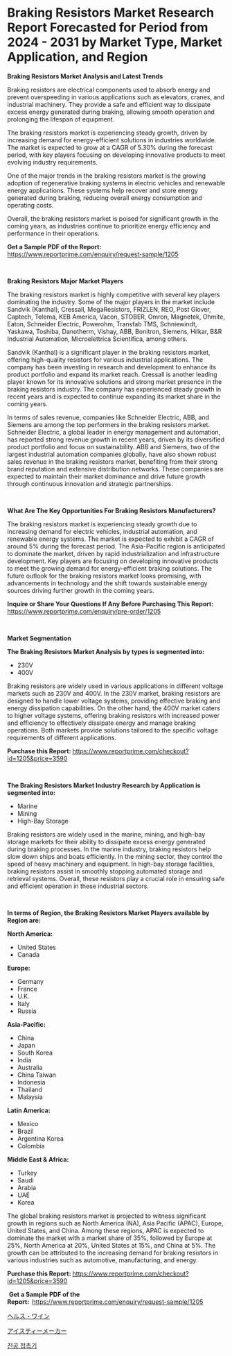 <p><h1>Braking Resistors Market Research Report Forecasted for Period from 2024 -  2031 by Market Type, Market Application, and Region</h1></p><p><strong>Braking Resistors Market Analysis and Latest Trends</strong></p>
<p><p>Braking resistors are electrical components used to absorb energy and prevent overspeeding in various applications such as elevators, cranes, and industrial machinery. They provide a safe and efficient way to dissipate excess energy generated during braking, allowing smooth operation and prolonging the lifespan of equipment.</p><p>The braking resistors market is experiencing steady growth, driven by increasing demand for energy-efficient solutions in industries worldwide. The market is expected to grow at a CAGR of 5.30% during the forecast period, with key players focusing on developing innovative products to meet evolving industry requirements.</p><p>One of the major trends in the braking resistors market is the growing adoption of regenerative braking systems in electric vehicles and renewable energy applications. These systems help recover and store energy generated during braking, reducing overall energy consumption and operating costs.</p><p>Overall, the braking resistors market is poised for significant growth in the coming years, as industries continue to prioritize energy efficiency and performance in their operations.</p></p>
<p><strong>Get a Sample PDF of the Report:&nbsp;</strong> <a href="https://www.reportprime.com/enquiry/request-sample/1205">https://www.reportprime.com/enquiry/request-sample/1205</a></p>
<p>&nbsp;</p>
<p><strong>Braking Resistors Major Market Players</strong></p>
<p><p>The braking resistors market is highly competitive with several key players dominating the industry. Some of the major players in the market include Sandvik (Kanthal), Cressall, MegaResistors, FRIZLEN, REO, Post Glover, Captech, Telema, KEB America, Vacon, STOBER, Omron, Magnetek, Ohmite, Eaton, Schneider Electric, Powerohm, Transfab TMS, Schniewindt, Yaskawa, Toshiba, Danotherm, Vishay, ABB, Bonitron, Siemens, Hilkar, B&R Industrial Automation, Microelettrica Scientifica, among others.</p><p>Sandvik (Kanthal) is a significant player in the braking resistors market, offering high-quality resistors for various industrial applications. The company has been investing in research and development to enhance its product portfolio and expand its market reach. Cressall is another leading player known for its innovative solutions and strong market presence in the braking resistors industry. The company has experienced steady growth in recent years and is expected to continue expanding its market share in the coming years.</p><p>In terms of sales revenue, companies like Schneider Electric, ABB, and Siemens are among the top performers in the braking resistors market. Schneider Electric, a global leader in energy management and automation, has reported strong revenue growth in recent years, driven by its diversified product portfolio and focus on sustainability. ABB and Siemens, two of the largest industrial automation companies globally, have also shown robust sales revenue in the braking resistors market, benefiting from their strong brand reputation and extensive distribution networks. These companies are expected to maintain their market dominance and drive future growth through continuous innovation and strategic partnerships.</p></p>
<p>&nbsp;</p>
<p><strong>What Are The Key Opportunities For Braking Resistors Manufacturers?</strong></p>
<p><p>The braking resistors market is experiencing steady growth due to increasing demand for electric vehicles, industrial automation, and renewable energy systems. The market is expected to exhibit a CAGR of around 5% during the forecast period. The Asia-Pacific region is anticipated to dominate the market, driven by rapid industrialization and infrastructure development. Key players are focusing on developing innovative products to meet the growing demand for energy-efficient braking solutions. The future outlook for the braking resistors market looks promising, with advancements in technology and the shift towards sustainable energy sources driving further growth in the coming years.</p></p>
<p><strong>Inquire or Share Your Questions If Any Before Purchasing This Report:</strong> <a href="https://www.reportprime.com/enquiry/pre-order/1205">https://www.reportprime.com/enquiry/pre-order/1205</a></p>
<p>&nbsp;</p>
<p><strong>Market Segmentation</strong></p>
<p><strong>The Braking Resistors Market Analysis by types is segmented into:</strong></p>
<p><ul><li>230V</li><li>400V</li></ul></p>
<p><p>Braking resistors are widely used in various applications in different voltage markets such as 230V and 400V. In the 230V market, braking resistors are designed to handle lower voltage systems, providing effective braking and energy dissipation capabilities. On the other hand, the 400V market caters to higher voltage systems, offering braking resistors with increased power and efficiency to effectively dissipate energy and manage braking operations. Both markets provide solutions tailored to the specific voltage requirements of different applications.</p></p>
<p><strong>Purchase this Report:&nbsp;</strong><a href="https://www.reportprime.com/checkout?id=1205&price=3590">https://www.reportprime.com/checkout?id=1205&price=3590</a></p>
<p>&nbsp;</p>
<p><strong>The Braking Resistors Market Industry Research by Application is segmented into:</strong></p>
<p><ul><li>Marine</li><li>Mining</li><li>High-Bay Storage</li></ul></p>
<p><p>Braking resistors are widely used in the marine, mining, and high-bay storage markets for their ability to dissipate excess energy generated during braking processes. In the marine industry, braking resistors help slow down ships and boats efficiently. In the mining sector, they control the speed of heavy machinery and equipment. In high-bay storage facilities, braking resistors assist in smoothly stopping automated storage and retrieval systems. Overall, these resistors play a crucial role in ensuring safe and efficient operation in these industrial sectors.</p></p>
<p>&nbsp;</p>
<p><strong>In terms of Region, the Braking Resistors Market Players available by Region are:</strong></p>
<p>
    <p> <strong> North America: </strong>
        <ul>
            <li>United States</li>
            <li>Canada</li>
        </ul>
        </p> 
    <p> <strong> Europe: </strong>
        <ul>
            <li>Germany</li>
            <li>France</li>
            <li>U.K.</li>
            <li>Italy</li>
            <li>Russia</li>
        </ul>
        </p> 
    <p> <strong> Asia-Pacific: </strong>
        <ul>
            <li>China</li>
            <li>Japan</li>
            <li>South Korea</li>
            <li>India</li>
            <li>Australia</li>
            <li>China Taiwan</li>
            <li>Indonesia</li>
            <li>Thailand</li>
            <li>Malaysia</li>
        </ul>
        </p> 
    <p> <strong> Latin America: </strong>
        <ul>
            <li>Mexico</li>
            <li>Brazil</li>
            <li>Argentina Korea</li>
            <li>Colombia</li>
        </ul>
        </p> 
    <p> <strong> Middle East & Africa: </strong>
        <ul>
            <li>Turkey</li>
            <li>Saudi</li>
            <li>Arabia</li>
            <li>UAE</li>
            <li>Korea</li>
        </ul>
    </p>
    </p>
<p><p>The global braking resistors market is projected to witness significant growth in regions such as North America (NA), Asia Pacific (APAC), Europe, United States, and China. Among these regions, APAC is expected to dominate the market with a market share of 35%, followed by Europe at 25%, North America at 20%, United States at 15%, and China at 5%. The growth can be attributed to the increasing demand for braking resistors in various industries such as automotive, manufacturing, and energy.</p></p>
<p><strong>Purchase this Report: </strong><a href="https://www.reportprime.com/checkout?id=1205&price=3590">https://www.reportprime.com/checkout?id=1205&price=3590</a></p>
<p>&nbsp;<strong>Get a Sample PDF of the Report:&nbsp;&nbsp;</strong><a href="https://www.reportprime.com/enquiry/request-sample/1205">https://www.reportprime.com/enquiry/request-sample/1205</a></p>
<p><strong></strong></p>
<p><p><a href="https://github.com/CloydAbbott2023/Market-Research-Report-List-1/blob/main/28857619124.md">ヘルス・ワイン</a></p><p><a href="https://github.com/oqoeusbvpadwjs08/Market-Research-Report-List-1/blob/main/24560189125.md">アイスティーメーカー</a></p><p><a href="https://github.com/LanceOlsotn8978/Market-Research-Report-List-1/blob/main/84820868266.md">진공 접촉기</a></p></p>